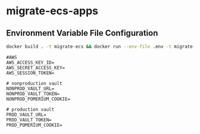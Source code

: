 # migrate-ecs-apps

## Environment Variable File Configuration

```sh
docker build . -t migrate-ecs && docker run --env-file .env -t migrate-ecs
```

```.env
#AWS
AWS_ACCESS_KEY_ID=
AWS_SECRET_ACCESS_KEY=
AWS_SESSION_TOKEN=

# nonproduction vault
NONPROD_VAULT_URL=
NONPROD_VAULT_TOKEN=
NONPROD_POMERIUM_COOKIE=

# production vault
PROD_VAULT_URL=
PROD_VAULT_TOKEN=
PROD_POMERIUM_COOKIE=
```
